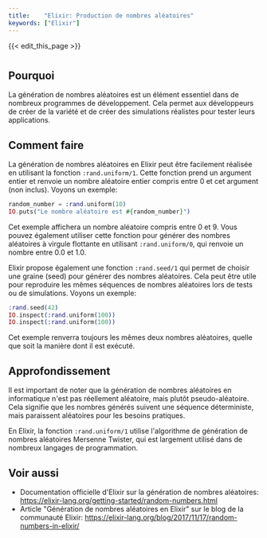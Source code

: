```yaml
---
title:    "Elixir: Production de nombres aléatoires"
keywords: ["Elixir"]
---
```


{{< edit_this_page >}}

#

## Pourquoi
La génération de nombres aléatoires est un élément essentiel dans de nombreux programmes de développement. Cela permet aux développeurs de créer de la variété et de créer des simulations réalistes pour tester leurs applications.

## Comment faire
La génération de nombres aléatoires en Elixir peut être facilement réalisée en utilisant la fonction `:rand.uniform/1`. Cette fonction prend un argument entier et renvoie un nombre aléatoire entier compris entre 0 et cet argument (non inclus). Voyons un exemple:

```Elixir
random_number = :rand.uniform(10)
IO.puts("Le nombre aléatoire est #{random_number}")
```

Cet exemple affichera un nombre aléatoire compris entre 0 et 9. Vous pouvez également utiliser cette fonction pour générer des nombres aléatoires à virgule flottante en utilisant `:rand.uniform/0`, qui renvoie un nombre entre 0.0 et 1.0.

Elixir propose également une fonction `:rand.seed/1` qui permet de choisir une graine (seed) pour générer des nombres aléatoires. Cela peut être utile pour reproduire les mêmes séquences de nombres aléatoires lors de tests ou de simulations. Voyons un exemple:

```Elixir
:rand.seed(42)
IO.inspect(:rand.uniform(100))
IO.inspect(:rand.uniform(100))
```

Cet exemple renverra toujours les mêmes deux nombres aléatoires, quelle que soit la manière dont il est exécuté.

## Approfondissement
Il est important de noter que la génération de nombres aléatoires en informatique n'est pas réellement aléatoire, mais plutôt pseudo-aléatoire. Cela signifie que les nombres générés suivent une séquence déterministe, mais paraissent aléatoires pour les besoins pratiques.

En Elixir, la fonction `:rand.uniform/1` utilise l'algorithme de génération de nombres aléatoires Mersenne Twister, qui est largement utilisé dans de nombreux langages de programmation.

## Voir aussi
- Documentation officielle d'Elixir sur la génération de nombres aléatoires: https://elixir-lang.org/getting-started/random-numbers.html
- Article "Génération de nombres aléatoires en Elixir" sur le blog de la communauté Elixir: https://elixir-lang.org/blog/2017/11/17/random-numbers-in-elixir/